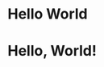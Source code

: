 # Hello World

<!doctype html>
<html>
<head>
 <title>Hello, World!</title>
 <meta name=“author” content=“Jylik Buissereth”
</head>
<body>

<h1>Hello, World!</h1>

</body>
</html>
